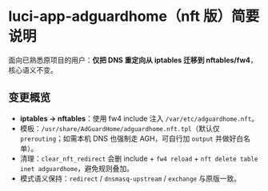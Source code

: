 # luci-app-adguardhome（nft 版）简要说明

面向已熟悉原项目的用户：**仅把 DNS 重定向从 iptables 迁移到 nftables/fw4**，核心语义不变。

## 变更概览
- **iptables → nftables**：使用 fw4 include 注入 `/var/etc/adguardhome.nft`。
- 模板：`/usr/share/AdGuardHome/adguardhome.nft.tpl`（默认仅 `prerouting`；如需本机 DNS 也强制走 AGH，可自行加 `output` 并做好白名单）。
- 清理：`clear_nft_redirect` 会删 include + `fw4 reload` + `nft delete table inet adguardhome`，避免规则叠加。
- 模式语义保持：`redirect` / `dnsmasq-upstream` / `exchange` 与原版一致。